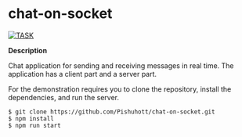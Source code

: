 # chat-on-socket

[![TASK](https://img.shields.io/badge/-TASK-green?style=flat)](https://github.com/rolling-scopes-school/tasks/blob/master/tasks/stage-0/projects.md#task-12-chat-on-socketio-20)

**Description**

Chat application for sending and receiving messages in real time. The application has a client part and a server part.

For the demonstration requires you to clone the repository, install the dependencies, and run the server.

```shell
$ git clone https://github.com/Pishuhott/chat-on-socket.git
$ npm install
$ npm run start
```
